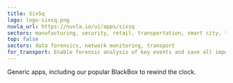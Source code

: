 ```yaml
---
title: SixSq
logo: logo-sixsq.png
nuvla_url: https://nuvla.io/ui/apps/sixsq
sectors: manufacturing, security, retail, transportation, smart city, telco
top: false
sectors: data forensics, network monitoring, transport 
for_transport: Enable forensic analysis of key events and save all important edge data.
---
```


Generic apps, including our popular BlackBox to rewind the clock.

